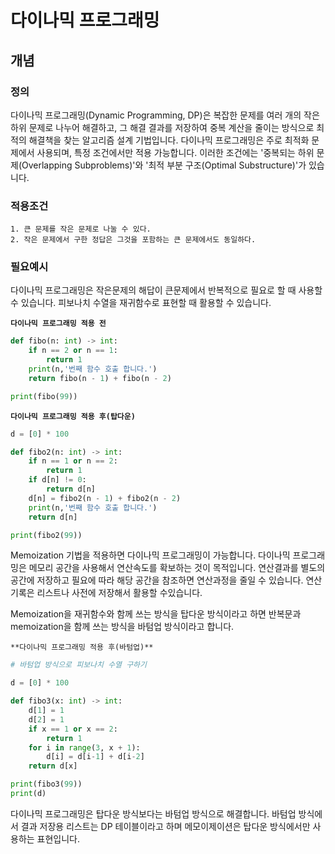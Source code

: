 # 다이나믹 프로그래밍
## 개념
### 정의

다이나믹 프로그래밍(Dynamic Programming, DP)은 복잡한 문제를 여러 개의 작은 하위 문제로 나누어 해결하고, 그 해결 결과를 저장하여 중복 계산을 줄이는 방식으로 최적의 해결책을 찾는 알고리즘 설계 기법입니다. 다이나믹 프로그래밍은 주로 최적화 문제에서 사용되며, 특정 조건에서만 적용 가능합니다. 이러한 조건에는 '중복되는 하위 문제(Overlapping Subproblems)'와 '최적 부분 구조(Optimal Substructure)'가 있습니다.

### 적용조건

```
1. 큰 문제를 작은 문제로 나눌 수 있다.
2. 작은 문제에서 구한 정답은 그것을 포함하는 큰 문제에서도 동일하다.
```

### 필요예시

다이나믹 프로그래밍은 작은문제의 해답이 큰문제에서 반복적으로 필요로 할 때 사용할 수 있습니다. 피보나치 수열을 재귀함수로 표현할 때 활용할 수 있습니다.

**`다이나믹 프로그래밍 적용 전`**

```python
def fibo(n: int) -> int:
    if n == 2 or n == 1:
        return 1
    print(n,'번째 함수 호출 합니다.')
    return fibo(n - 1) + fibo(n - 2)

print(fibo(99))
```

**`다이나믹 프로그래밍 적용 후(탑다운)`**

```python
d = [0] * 100

def fibo2(n: int) -> int:
    if n == 1 or n == 2:
        return 1
    if d[n] != 0:
        return d[n]
    d[n] = fibo2(n - 1) + fibo2(n - 2)
    print(n,'번째 함수 호출 합니다.')
    return d[n]

print(fibo2(99))
```

Memoization 기법을 적용하면 다이나믹 프로그래밍이 가능합니다. 다이나믹 프로그래밍은 메모리 공간을 사용해서 연산속도를 확보하는 것이 목적입니다. 연산결과를 별도의 공간에 저장하고 필요에 따라 해당 공간을 참조하면 연산과정을 줄일 수 있습니다. 연산 기록은 리스트나 사전에 저장해서 활용할 수있습니다.

Memoization을 재귀함수와 함께 쓰는 방식을 탑다운 방식이라고 하면 반복문과 memoization을 함께 쓰는 방식을 바텀업 방식이라고 합니다.

`**다이나믹 프로그래밍 적용 후(바텀업)**`

```python
# 바텀업 방식으로 피보나치 수열 구하기

d = [0] * 100

def fibo3(x: int) -> int:
    d[1] = 1
    d[2] = 1
    if x == 1 or x == 2:
        return 1
    for i in range(3, x + 1):
        d[i] = d[i-1] + d[i-2]
    return d[x]

print(fibo3(99))
print(d)
```

다이나믹 프로그래밍은 탑다운 방식보다는 바텀업 방식으로 해결합니다. 바텀업 방식에서 결과 저장용 리스트는 DP 테이블이라고 하며 메모이제이션은 탑다운 방식에서만 사용하는 표현입니다.
